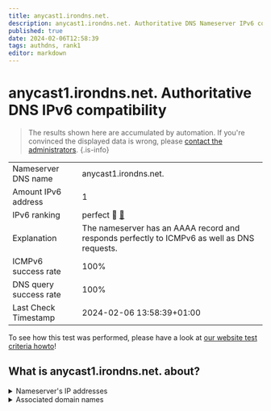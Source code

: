 ```yaml
---
title: anycast1.irondns.net.
description: anycast1.irondns.net. Authoritative DNS Nameserver IPv6 compatibility
published: true
date: 2024-02-06T12:58:39
tags: authdns, rank1
editor: markdown
---
```


# anycast1.irondns.net. Authoritative DNS IPv6 compatibility

> The results shown here are accumulated by automation. If you're convinced the displayed data is wrong, please [contact the administrators](/howto/chat). 
{.is-info}




|   |   |
| - | - |
| Nameserver DNS name | anycast1.irondns.net.
| Amount IPv6 address | 1
| IPv6 ranking | perfect :1st_place_medal: [🔗](/howto/ranking) |
| Explanation | The nameserver has an AAAA record and responds perfectly to ICMPv6 as well as DNS requests. |
| ICMPv6 success rate | 100%|
| DNS query success rate | 100% |
| Last Check Timestamp | 2024-02-06 13:58:39+01:00 |

To see how this test was performed, please have a look at [our website test criteria howto](/howto/testcriteria/authdns)!


## What is anycast1.irondns.net. about?




<details>
<summary>Nameserver's IP addresses</summary>

2a01:5b0:4::5

</details>



<details>
<summary>Associated domain names</summary>

www.land.nrw

www.netaachen.de

</details>
